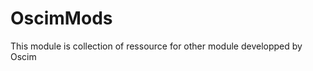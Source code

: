  
OscimMods 
=========

This module is collection of ressource for other module developped by Oscim

